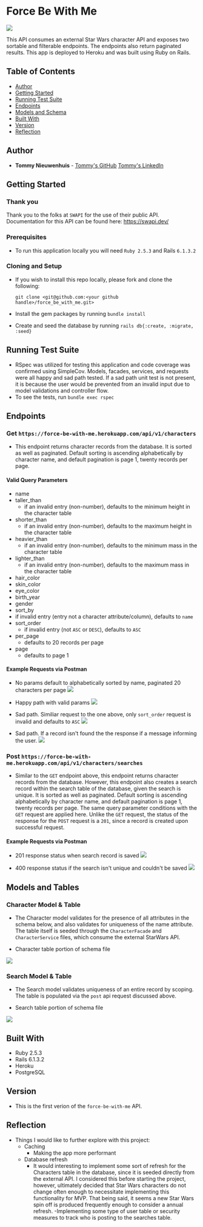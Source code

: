 # Force Be With Me
![](assets/README-98f12721.png)

This API consumes an external Star Wars character API and exposes two sortable and filterable endpoints. The endpoints also return paginated results. This app is deployed to Heroku and was built using Ruby on Rails.

## Table of Contents

- [Author](#author)
- [Getting Started](#getting-started)
- [Running Test Suite](#running-tests-suite)
- [Endpoints](#endpoints)
- [Models and Schema](#models-and-schema)
- [Built With](#built-with)
- [Version](#versioning)
- [Reflection](#reflection)

## Author

- **Tommy Nieuwenhuis** -
  [Tommy's GitHub](https://github.com/tsnieuwen)
  [Tommy's LinkedIn](https://www.linkedin.com/in/thomasnieuwenhuis/)

## Getting Started

### Thank you  
Thank you to the folks at `SWAPI` for the use of their public API. Documentation for this API can be found here: https://swapi.dev/


### Prerequisites
- To run this application locally you will need `Ruby 2.5.3` and Rails `6.1.3.2`

### Cloning and Setup

- If you wish to install this repo locally, please fork and clone the following:

    `git clone <git@github.com:<your github handle>/force_be_with_me.git>`

- Install the gem packages by running `bundle install`
- Create and seed the database by running `rails db{:create, :migrate, :seed}`

## Running Test Suite
- RSpec was utilized for testing this application and code coverage was confirmed using SimpleCov. Models, facades, services, and requests were all happy and sad path tested. If a sad path unit test is not present, it is because the user would be prevented from an invalid input due to model validations and controller flow.
- To see the tests, run `bundle exec rspec`

## Endpoints

### Get `https://force-be-with-me.herokuapp.com/api/v1/characters`
- This endpoint returns character records from the database. It is sorted as well as paginated. Default sorting is ascending alphabetically by character name, and default pagination is page 1, twenty records per page.

#### Valid Query Parameters
- name
- taller_than
  - if an invalid entry (non-number), defaults to the minimum height in the character table
- shorter_than
  - if an invalid entry (non-number), defaults to the maximum height in the character table
- heavier_than
  - if an invalid entry (non-number), defaults to the minimum mass in the character table
- lighter_than
  - if an invalid entry (non-number), defaults to the maximum mass in the character table
- hair_color
- skin_color
- eye_color
- birth_year
- gender
- sort_by
 - if invalid entry (entry not a character attribute/column), defaults to `name`
- sort_order
  - if invalid entry (not `ASC` or `DESC`), defaults to `ASC`
- per_page
  - defaults to 20 records per page
- page
  - defaults to page 1

#### Example Requests via Postman
- No params default to alphabetically sorted by name, paginated 20 characters per page
![](assets/README-9a2f0bd2.png)

- Happy path with valid params
![](assets/README-d3387786.png)

- Sad path. Similiar request to the one above, only `sort_order` request is invalid and defaults to `ASC`
![](assets/README-c555a8bb.png)

- Sad path. If a record isn't found the the response if a message informing the user.
![](assets/README-11df58a7.png)

### Post `https://force-be-with-me.herokuapp.com/api/v1/characters/searches`
- Similar to the `GET` endpoint above, this endpoint returns character records from the database. However, this endpoint also creates a search record within the search table of the database, given the search is unique. It is sorted as well as paginated. Default sorting is ascending alphabetically by character name, and default pagination is page 1, twenty records per page. The same query parameter conditions with the `GET` request are applied here. Unlike the `GET` request, the status of the response for the `POST` request is a `201`, since a record is created upon successful request.

#### Example Requests via Postman
- 201 response status when search record is saved
![](assets/README-0d4122bf.png)

- 400 response status if the search isn't unique and couldn't be saved
![](assets/README-cc93866e.png)

## Models and Tables

### Character Model & Table
- The Character model validates for the presence of all attributes in the schema below, and also validates for uniqueness of the name attribute. The table itself is seeded through the `CharacterFacade` and `CharacterService` files, which consume the external StarWars API.

- Character table portion of schema file

![](assets/README-198e961c.png)

### Search Model & Table
- The Search model validates uniqueness of an entire record by scoping. The table is populated via the `post` api request discussed above.

- Search table portion of schema file

![](assets/README-809f47a1.png)

## Built With
- Ruby 2.5.3
- Rails 6.1.3.2
- Heroku
- PostgreSQL

## Version
- This is the first verion of the `force-be-with-me` API.

## Reflection
- Things I would like to further explore with this project:
  - Caching
    - Making the app more performant
  - Database refresh
    - It would interesting to implement some sort of refresh for the Characters table in the database, since it is seeded directly from the external API. I considered this before starting the project, however, ultimately decided that Star Wars characters do not change often enough to necessitate  implementing this functionality for MVP. That being said, it seems a new Star Wars spin off is produced frequently enough to consider a annual refresh.
  -Implementing some type of user table or security measures to track who is posting to the searches table.
